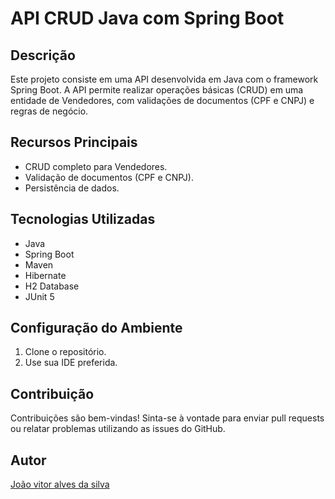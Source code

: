 # API CRUD Java com Spring Boot

## Descrição

Este projeto consiste em uma API desenvolvida em Java com o framework Spring Boot. A API permite realizar operações básicas (CRUD) em uma entidade de Vendedores, com validações de documentos (CPF e CNPJ) e regras de negócio.

## Recursos Principais

- CRUD completo para Vendedores.
- Validação de documentos (CPF e CNPJ).
- Persistência de dados.

## Tecnologias Utilizadas

- Java 
- Spring Boot 
- Maven
- Hibernate
- H2 Database 
- JUnit 5

## Configuração do Ambiente

1. Clone o repositório.
3. Use sua IDE preferida.

## Contribuição

Contribuições são bem-vindas! Sinta-se à vontade para enviar pull requests ou relatar problemas utilizando as issues do GitHub.

## Autor

[João vitor alves da silva](https://github.com/SoulLx)

